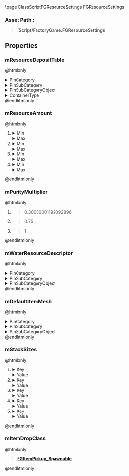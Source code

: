 \page ClassScriptFGResourceSettings FGResourceSettings
### Asset Path :
<b><blockquote>/Script/FactoryGame.FGResourceSettings</blockquote></b>
## Properties

### mResourceDepositTable
@htmlonly
<details>
 <summary>PinCategory</summary>
<blockquote>struct</blockquote>
</details>
<details>
 <summary>PinSubCategory</summary>
<blockquote>struct</blockquote>
</details>
<details>
 <summary>PinSubCategoryObject</summary>
<b><a href="_class_script_resource_deposit_package.html"><blockquote>ResourceDepositPackage</blockquote></a></b>
</details>
<details>
 <summary>ContainerType</summary>
<blockquote>1</blockquote>
</details>
@endhtmlonly

### mResourceAmount
@htmlonly
<ol>
<li>
<details>
 <summary>Min</summary>
<blockquote>500</blockquote>
</details>
<details>
 <summary>Max</summary>
<blockquote>1000</blockquote>
</details>
</li>
<li>
<details>
 <summary>Min</summary>
<blockquote>1500</blockquote>
</details>
<details>
 <summary>Max</summary>
<blockquote>3000</blockquote>
</details>
</li>
<li>
<details>
 <summary>Min</summary>
<blockquote>4000</blockquote>
</details>
<details>
 <summary>Max</summary>
<blockquote>6000</blockquote>
</details>
</li>
<li>
<details>
 <summary>Min</summary>
<blockquote>2147483647</blockquote>
</details>
<details>
 <summary>Max</summary>
<blockquote>-2147483648</blockquote>
</details>
</li>
</ol>
@endhtmlonly

### mPurityMultiplier
@htmlonly
<ol>
<li>
<blockquote>0.30000001192092896</blockquote>
</li>
<li>
<blockquote>0.75</blockquote>
</li>
<li>
<blockquote>1</blockquote>
</li>
</ol>
@endhtmlonly

### mWaterResourceDescriptor
@htmlonly
<details>
 <summary>PinCategory</summary>
<blockquote>Class</blockquote>
</details>
<details>
 <summary>PinSubCategory</summary>
<blockquote>Class</blockquote>
</details>
<details>
 <summary>PinSubCategoryObject</summary>
<b><a href="_class_script_f_g_resource_descriptor.html"><blockquote>FGResourceDescriptor</blockquote></a></b>
</details>
@endhtmlonly

### mDefaultItemMesh
@htmlonly
<details>
 <summary>PinCategory</summary>
<blockquote>Object</blockquote>
</details>
<details>
 <summary>PinSubCategory</summary>
<blockquote>Object</blockquote>
</details>
<details>
 <summary>PinSubCategoryObject</summary>
<b><a href="_class_script_static_mesh.html"><blockquote>StaticMesh</blockquote></a></b>
</details>
@endhtmlonly

### mStackSizes
@htmlonly
<ol>
<li>
<details>
 <summary>Key</summary>
<blockquote>1</blockquote>
</details>
<details>
 <summary>Value</summary>
<blockquote>EStackSize::SS_ONE</blockquote>
</details>
</li>
<li>
<details>
 <summary>Key</summary>
<blockquote>10</blockquote>
</details>
<details>
 <summary>Value</summary>
<blockquote>EStackSize::SS_SMALL</blockquote>
</details>
</li>
<li>
<details>
 <summary>Key</summary>
<blockquote>50</blockquote>
</details>
<details>
 <summary>Value</summary>
<blockquote>EStackSize::SS_MEDIUM</blockquote>
</details>
</li>
<li>
<details>
 <summary>Key</summary>
<blockquote>100</blockquote>
</details>
<details>
 <summary>Value</summary>
<blockquote>EStackSize::SS_BIG</blockquote>
</details>
</li>
<li>
<details>
 <summary>Key</summary>
<blockquote>200</blockquote>
</details>
<details>
 <summary>Value</summary>
<blockquote>EStackSize::SS_HUGE</blockquote>
</details>
</li>
</ol>
@endhtmlonly

### mItemDropClass
@htmlonly
<b><a href="_class_script_f_g_item_pickup__spawnable.html"><blockquote>FGItemPickup_Spawnable</blockquote></a></b>
@endhtmlonly

